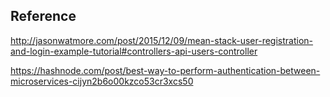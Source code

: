 ## Reference

http://jasonwatmore.com/post/2015/12/09/mean-stack-user-registration-and-login-example-tutorial#controllers-api-users-controller

https://hashnode.com/post/best-way-to-perform-authentication-between-microservices-cijyn2b6o00kzco53cr3xcs50